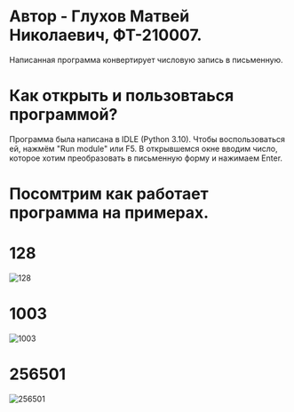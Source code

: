 # Автор - Глухов Матвей Николаевич, ФТ-210007.

Написанная программа конвертирует числовую запись в письменную.

# Как открыть и пользовтаься программой? 
Программа была написана в IDLE (Python 3.10). Чтобы воспользоваться ей, нажмём "Run module" или F5. В открывшемся окне вводим число, которое хотим преобразовать в письменную форму и нажимаем Enter.

# Посомтрим как работает программа на примерах.
# 128
![128](https://user-images.githubusercontent.com/53860694/190847210-d12c63ba-0737-4d20-9155-8f918d4443cb.jpg)
# 1003
![1003](https://user-images.githubusercontent.com/53860694/190847229-32bab2a6-5f12-41da-82e8-9af12d70a744.jpg)
# 256501
![256501](https://user-images.githubusercontent.com/53860694/190847246-f3ab5de2-7b52-4d69-b924-77c00847a5de.jpg)
